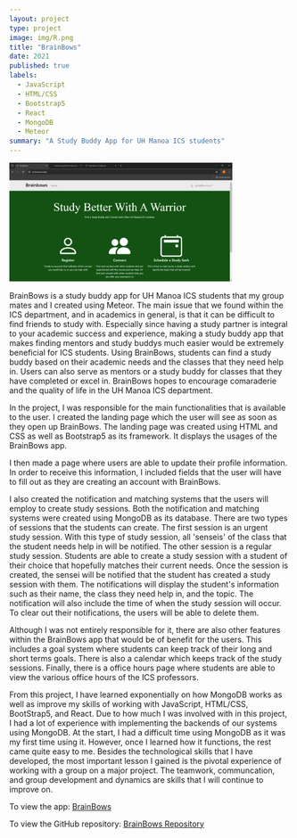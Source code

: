 ```yaml
---
layout: project
type: project
image: img/R.png
title: "BrainBows"
date: 2021
published: true
labels:
  - JavaScript
  - HTML/CSS
  - Bootstrap5
  - React
  - MongoDB
  - Meteor
summary: "A Study Buddy App for UH Manoa ICS students"
---
```


<img width="400px" class="img-fluid" src="../img/final-landing.png">

BrainBows is a study buddy app for UH Manoa ICS students that my group mates and I created using Meteor. The main issue that we found within the ICS department, and in academics in general, is that it can be difficult to find friends to study with. Especially since having a study partner is integral to your academic success and experience, making a study buddy app that makes finding mentors and study buddys much easier would be extremely beneficial for ICS students. Using BrainBows, students can find a study buddy based on their academic needs and the classes that they need help in. Users can also serve as mentors or a study buddy for classes that they have completed or excel in. BrainBows hopes to encourage comaraderie and the quality of life in the UH Manoa ICS department.

In the project, I was responsible for the main functionalities that is available to the user. I created the landing page which the user will see as soon as they open up BrainBows. The landing page was created using HTML and CSS as well as Bootstrap5 as its framework. It displays the usages of the BrainBows app.

I then made a page where users are able to update their profile information. In order to receive this information, I included fields that the user will have to fill out as they are creating an account with BrainBows.

I also created the notification and matching systems that the users will employ to create study sessions. Both the notification and matching systems were created using MongoDB as its database. There are two types of sessions that the students can create. The first session is an urgent study session. With this type of study session, all 'senseis' of the class that the student needs help in will be notified. The other session is a regular study session. Students are able to create a study session with a student of their choice that hopefully matches their current needs. Once the session is created, the sensei will be notified that the student has created a study session with them. The notifications will display the student's information such as their name, the class they need help in, and the topic. The notification will also include the time of when the study session will occur. To clear out their notifications, the users will be able to delete them. 

Although I was not entirely responsible for it, there are also other features within the BrainBows app that would be of benefit for the users. This includes a goal system where students can keep track of their long and short terms goals. There is also a calendar which keeps track of the study sessions. Finally, there is a office hours page where students are able to view the various office hours of the ICS professors.

From this project, I have learned exponentially on how MongoDB works as well as improve my skills of working with JavaScript, HTML/CSS, BootStrap5, and React. Due to how much I was involved with in this project, I had a lot of experience with implementing the backends of our systems using MongoDB. At the start, I had a difficult time using MongoDB as it was my first time using it. However, once I learned how it functions, the rest came quite easy to me. Besides the technological skills that I have developed, the most important lesson I gained is the pivotal experience of working with a group on a major project. The teamwork, communcation, and group development and dynamics are skills that I will continue to improve on.

<p>To view the app: <a href="https://brainbows.today/">BrainBows</a></p>
<p>To view the GitHub repository: <a href="https://github.com/brainbows/brainbows-source-real">BrainBows Repository</a></p>
